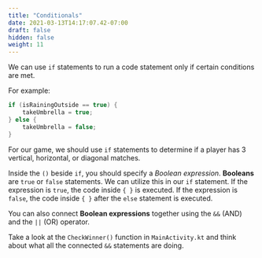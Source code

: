 ```yaml
---
title: "Conditionals"
date: 2021-03-13T14:17:07.42-07:00
draft: false
hidden: false
weight: 11
---
```

We can use `if` statements to run a code statement only if certain conditions are met.

For example:

```kotlin
if (isRainingOutside == true) {
    takeUmbrella = true;
} else {
    takeUmbrella = false;
}
```

For our game, we should use `if` statements to determine if a player has 3 vertical, horizontal, or diagonal matches.

Inside the `()` beside `if`, you should specify a _Boolean expression_. **Booleans** are `true` or `false` statements. We can utilize this in our `if` statement. If the expression is `true`, the code inside `{ }` is executed. If the expression is `false`, the code inside `{ }` after the `else` statement is executed.

You can also connect **Boolean expressions** together using the `&&` (AND) and the `||` (OR) operator.

Take a look at the `CheckWinner()` function in `MainActivity.kt` and think about what all the connected `&&` statements are doing.
